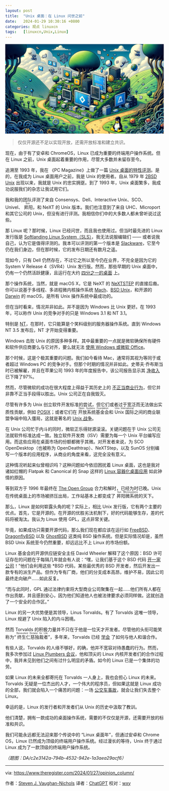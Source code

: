 ```yaml
---
layout: post
title:	"Unix 桌面：在 Linux 问世之前"
date:	2024-01-29 10:30:16 +0800 
categories:	观点 linuxcn 
tags:	[linuxcn,Unix,Linux]
---
```



![](/Asserts/Images/album/202401/29/102948u0h78aeihaeel7qf.jpg)



> 
> 仅仅开源还不足以实现开放，还需开放标准和建立共识。
> 
> 
> 


现在，由于有了安卓和 ChromeOS，Linux 已成为重要的终端用户操作系统。但在 Linux 之前，Unix 桌面起着重要的作用，尽管大多数并未留存至今。


追溯至 1993 年，我在 《PC Magazine》上做了一篇 [Unix 桌面的特性评测](https://books.google.com/books?id=jMKfH6i9OcYC&pg=PA220&dq=Vaughan-Nichols&hl=en&sa=X&ved=2ahUKEwi8pdG5gveDAxXhlmoFHSYsDdcQ6AF6BAgMEAI#v=onepage&q=Vaughan-Nichols&f=false)。是的，在我成为 Linux 桌面用户之前，我是 Unix 的使用者。自从 1979 年 [2BSD Unix](https://opensource.fandom.com/wiki/Berkeley_Software_Distribution) 出现以来，我就是 Unix 的忠实拥趸。到了 1993 年，Unix 桌面繁多，我成功说服我们的杂志让我试用它们。


我和我的团队评测了来自 Consensys、Dell、Interactive Unix、SCO、Univel、<ruby> 昇阳 <rt>  Sun </rt></ruby>，和 NeXT 的 Unix 版本。我们也注意到了来自 UHC、Microport 和其它公司的 Unix，但没有进行评测。我相信你们中的大多数人都未曾听说过这些。


那 Linux 呢？那时候，Linux 已经问世，而且我也使用过。但当时最先进的 Linux 发行版是 [Softlanding Linux System（SLS）](https://archiveos.org/sls/)，我无法说服编辑们 —— 或者说我自己，认为它是值得评测的。我本可以评测的第一个版本是 [Slackware](http://www.slackware.com/)，它至今仍在我们身边，但在那时候，它的发布日期还有数月之遥。


现如今，只有 Dell 仍然存在，不过它之所以至今仍在业界，不完全是因为它的 System V Release 4（SVR4）Unix 发行版。然而，那些早期的 Unix 桌面中，仍有一个仍然活跃健康，且运行在大约 [四分之一的桌面](https://www.statista.com/statistics/218089/global-market-share-of-windows-7/) 上。


那个操作系统，当然，就是 macOS X，它是 NeXT 的 [NeXTSTEP](https://www.zdnet.com/article/steve-jobs-the-next-years/) 的直接后裔。你可以说基于多线程、多进程微内核操作系统 [Mach](https://developer.apple.com/library/archive/documentation/Darwin/Conceptual/KernelProgramming/Mach/Mach.html)、[BSD Unix](https://docs.freebsd.org/en/articles/explaining-bsd/)，和开源的 [Darwin](https://github.com/apple/darwin-xnu) 的 macOS，是所有 Unix 操作系统中最成功的。


但在当时看来，情况并非如此。并不是因为 Windows 比 Unix 更好。在 1993 年，可以称作 Unix 的竞争对手的只是 Windows 3.1 和 NT 3.1。


特别是 [NT](https://www.theregister.com/2023/12/19/windows_nt_30_years_on/)，在那时，它只能算是个笑料级别的服务器操作系统。直到 Windows NT 3.5 发布后，NT 才开始变得重要。


Windows 击败 Unix 的原因多种多样。其中最重要的一点就是微软确保所有硬件和软件供应商要么与它对齐，要么就无法 [使用 Windows 或微软 Office](http://www.practical-tech.com/business/b020298.htm)。


那个时候，这是个极其重要的问题。我们如今看待 Mac，通常将其视为等同于或者超过 Windows PC 的竞争对手。但那个时期的情况并非如此。史蒂夫·乔布斯当时已被解雇，并且在苹果公司 1993 年的年度报告中，该公司报告显示其 [净收入](https://www.nytimes.com/1993/10/15/business/company-reports-a-small-profit-for-apple-computer.html) 已下降了97%。


然而，尽管微软的成功在很大程度上得益于其历史上的 [不正当商业行为](https://www.theregister.com/2000/04/04/judge_finds_against_ms/)，但它并非靠不正当手段得以胜出。Unix 公司正在自我毁灭。


尽管有许多为 Unix 创立软件开发标准的尝试，但它们或者过于宽泛而无法做出实质性贡献，例如 [POSIX](https://www.techtarget.com/whatis/definition/POSIX-Portable-Operating-System-Interface)；或者它们在 <ruby> 开放系统基金会 <rt>  Open Systems Foundation </rt></ruby> 和 <ruby> Unix 国际 <rt>  Unix International </rt></ruby> 之间的商业联盟争端中陷入僵局，这就是著名的 [Unix 战争](https://klarasystems.com/articles/unix-wars-the-battle-for-standards/)。


在 Unix 公司忙于内斗的同时，微软正乐得财源滚滚。关键问题在于 Unix 公司无法就软件标准达成一致。独立软件开发商（ISV）需要为每一个 Unix 平台编写应用。而这些应用在桌面市场的份额都微乎其微。对开发者来说，为 SCO OpenDesktop（也被称为 OpenDeathtrap）、NeXTStep，以及 SunOS 分别编写一个版本的应用程序，从商业的角度来看，这完全没有意义。


这种情况听起来似曾相识吗？这种问题如今依旧困扰着 Linux 桌面，这也是我对诸如红帽的 Flatpak 和 Canonical 的 Snap 这样的 [Linux 容器化桌面应用](https://www.theregister.com/2023/06/09/will_flatpak_and_snap_replace/) 如此钟情的原因。


等到双方于 1996 年最终在 [The Open Group](https://www.opengroup.org/membership/forums/platform/unix) 合力和解时，已经为时已晚。Unix 在传统桌面上的市场被挤压出局，工作站基本上都变成了 <ruby> 昇阳微系统 <rt>  Sun Microsystems </rt></ruby> 的天下。


那么，Linux 是如何崭露头角的呢？实际上，相比 Unix 发行版，它有两个主要的优点。首先，它是开源的。在开源的优胜劣汰机制下，好的代码能够生存，差的代码将被淘汰。我认为 Linux 使用 GPL，这点非常关键。


毕竟，如果成功只需要开源代码，那么我们现在都应该在运行如 [FreeBSD](https://www.freebsd.org/)、[DragonflyBSD](https://www.dragonflybsd.org/) 以及 [GhostBSD](https://ghostbsd.org/) 这类纯 BSD 操作系统。但是实际情况却是，虽然 BSD Unix 系统至今仍然重要，却远远比不上 Linux 的市场份额。


Linux 基金会的开源供应链安全主任 David Wheeler 解释了这个原因：BSD 许可证存在的问题在于每隔几年就会有人说：“嘿，让我们基于这个 BSD 代码 [开一家公司](https://lwn.net/Articles/197875/)！”他们会利用这些 \*BSD 代码，某些最优秀的 BSD 开发者，然后开发出一款专有的派生产品。但作为专有厂商，他们的分支成本高昂，维护不易，因此公司最终走向破产……如此反复。


“而与此同时，GPL 通过法律约束将大型商业公司聚集在一起……他们所有人都在作出贡献，并且感到安心，因为他们知道他人也被法律要求必须同样做。这就创造了一个安全的合作区。”


Linux 的另一大优势便是其领导，Linus Torvalds。有了 Torvalds 这唯一领导，Linux 规避了 Unix 陷入的内斗困境。


然而 Torvalds 的积极力量并不只在于他是一位天才开发者。尽管他的头衔可能笑称为“<ruby> 终生仁慈独裁者 <rt>  Benevolent Dictator for Life </rt></ruby>”，多年来，Torvalds 已经 [学会](https://www.theregister.com/2018/10/22/linus_torvalds_back/) 了如何与他人和谐合作。


有些人说，Torvalds 的人缘不够好，的确，他并不宽容对待愚蠢的行为。然而，我多次参加过 [Linux Plumbers 会议](https://lpc.events/)，他和顶尖的 Linux 内核开发者们的合作过程中，我并未见到他们之间有过什么明显的矛盾。如今的 Linux 已是一个集体的功劳。


如果 Linux 的未来全都寄托在 Torvalds 一人身上，我也会担心 Linux 的未来。Torvalds 无疑是一位杰出的人才，一个伟大的程序员，但如果这就是 Linux 成功的全部，我们就会陷入一个痛苦的问题：一场 [公交车事故](https://deviq.com/terms/bus-factor/)，就会让我们失去整个 Linux。


幸运的是，Linux 的发行者和开发者们从 Unix 的历史中汲取了教训。


他们清楚，拥有一款成功的桌面操作系统，需要的不仅仅是开源，还需要开放的标准和共识。


我们可能永远都无法迎来那个传说中的 “Linux 桌面年”，但通过安卓和 Chrome OS，Linux 已然成为顶级的终端用户操作系统。经过漫长的等待，Unix 终于通过 Linux 成为了一款顶级的终端用户操作系统。


*（题图：DA/c2e3142a-794b-4532-942e-1a3aea29acf6）*




---


via: <https://www.theregister.com/2024/01/27/opinion_column/>


作者：[Steven J. Vaughan-Nichols](https://www.theregister.com/Author/Steven-J-Vaughan-Nichols) 译者：[ChatGPT](https://linux.cn/lctt/ChatGPT) 校对：[wxy](https://github.com/wxy)
